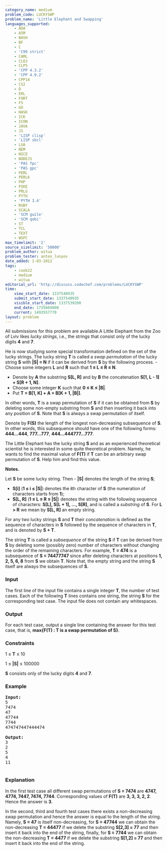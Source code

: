 ```yaml
---
category_name: medium
problem_code: LUCKYSWP
problem_name: 'Little Elephant and Swapping'
languages_supported:
    - ADA
    - ASM
    - BASH
    - BF
    - C
    - 'C99 strict'
    - CAML
    - CLOJ
    - CLPS
    - 'CPP 4.3.2'
    - 'CPP 4.9.2'
    - CPP14
    - CS2
    - D
    - ERL
    - FORT
    - FS
    - GO
    - HASK
    - ICK
    - ICON
    - JAVA
    - JS
    - 'LISP clisp'
    - 'LISP sbcl'
    - LUA
    - NEM
    - NICE
    - NODEJS
    - 'PAS fpc'
    - 'PAS gpc'
    - PERL
    - PERL6
    - PHP
    - PIKE
    - PRLG
    - PYTH
    - 'PYTH 3.4'
    - RUBY
    - SCALA
    - 'SCM guile'
    - 'SCM qobi'
    - ST
    - TCL
    - TEXT
    - WSPC
max_timelimit: '2'
source_sizelimit: '50000'
problem_author: witua
problem_tester: anton_lunyov
date_added: 1-03-2012
tags:
    - cook22
    - medium
    - witua
editorial_url: 'http://discuss.codechef.com/problems/LUCKYSWP'
time:
    view_start_date: 1337540935
    submit_start_date: 1337540935
    visible_start_date: 1337539200
    end_date: 1735669800
    current: 1493557770
layout: problem
---
```

All submissions for this problem are available.A Little Elephant from the Zoo of Lviv likes *lucky strings*, i.e., the strings that consist only of the lucky digits **4** and **7**.

He is now studying some special transformation defined on the set of the lucky strings. The lucky string **T** is called a *swap permutation* of the lucky string **S** with **|S| = N** if it can be derived from **S** by the following process. - Choose some integers **L** and **R** such that **1 ≤ L ≤ R ≤ N**.
- Denote by **A** the substring **S\[L, R\]** and by **B** the concatenation **S\[1, L - 1\] + S\[R + 1, N\]**.
- Choose some integer **K** such that **0 ≤ K ≤ |B|**.
- Put **T = B\[1, K\] + A + B\[K + 1, |B|\]**.


In other words, **T** is a swap permutation of **S** if it can be obtained from **S** by deleting some non-empty substring from **S** and then inserting it back into any position of **S**. Note that **S** is always a swap permutation of itself.

Denote by **F(S)** the length of the longest non-decreasing subsequence of **S**. In other words, this subsequence should have one of the following forms: **444...444**, **777...777**, **444...444777...777**.

 The Little Elephant has the lucky string **S** and as an experienced theoretical scientist he is interested in some quite theoretical problem. Namely, he wants to find the maximal value of **F(T)** if **T** can be an arbitrary swap permutation of **S**. Help him and find this value.

**Notes.**

Let **S** be some lucky string. Then - **|S|** denotes the length of the string **S**;
- **S\[i\]** (**1 ≤ i ≤ |S|**) denotes the **i**th character of **S** (the numeration of characters starts from **1**);
- **S\[L, R\]** (**1 ≤ L ≤ R ≤ |S|**) denotes the string with the following sequence of characters: **S\[L\], S\[L + 1\], ..., S\[R\]**, and is called a *substring* of **S**. For **L > R** we mean by **S\[L, R\]** an empty string.


For any two lucky strings **S** and **T** their *concatenation* is defined as the sequence of characters in **S** followed by the sequence of characters in **T**, and is denoted by **S + T**.

The string **T** is called a *subsequence* of the string **S** if **T** can be derived from **S** by deleting some (possibly zero) number of characters without changing the order of the remaining characters. For example, **T = 474** is a subsequence of **S = 74477747** since after deleting characters at positions **1, 2, 5, 6, 8** from **S** we obtain **T**. Note that, the empty string and the string **S** itself are always the subsequences of **S**.

### Input

The first line of the input file contains a single integer **T**, the number of test cases. Each of the following **T** lines contains one string, the string **S** for the corresponding test case. The input file does not contain any whitespaces.

### Output

For each test case, output a single line containing the answer for this test case, that is, **max{F(T) : T is a swap permutation of S}**.

### Constraints

 1 ≤ **T** ≤ 10

 1 ≤ **|S|** ≤ 100000

 **S** consists only of the lucky digits **4** and **7**.

### Example

<pre>
<b>Input:</b>
5
7474
47
47744
7744
474747447444474

<b>Output:</b>
3
2
5
4
11

</pre>
### Explanation

In the first test case all different swap permutations of **S = 7474** are **4747, 4774, 7447, 7474, 7744**. Corresponding values of **F(T)** are **3, 3, 3, 2, 2**. Hence the answer is **3**.

In the second, third and fourth test cases there exists a non-decreasing swap permutation and hence the answer is equal to the length of the string. Namely, **S = 47** is itself non-decreasing, for **S = 47744** we can obtain the non-decreasing **T = 44477** if we delete the substring **S\[2,3\] = 77** and then insert it back into the end of the string, finally, for **S = 7744** we can obtain the non-decreasing **T = 4477** if we delete the substring **S\[1,2\] = 77** and then insert it back into the end of the string.
